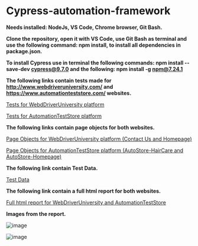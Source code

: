 # Cypress-automation-framework

**Needs installed: NodeJs, VS Code, Chrome browser, Git Bash.**

**Clone the repository, open it with VS Code, use Git Bash as terminal and use the following command: npm install, to install all dependencies in package.json.**

**To install Cypress use in terminal the following commands: npm install --save-dev cypress@9.7.0 and the following: npm install -g npm@7.24.1**

**The following links contain tests made for http://www.webdriveruniversity.com/ and https://www.automationteststore.com/ websites.**

[Tests for WebdDriverUniversity platform ](/cypress/integration/webdriver-uni/)

[Tests for AutomationTestStore platform ](/cypress/integration/automation-test-store/)

**The following links contain page objects for both websites.**

[Page Objects for WebDriverUniversity platform (Contact Us and Homepage) ](/cypress/support/pageObjects/webdriver-uni)

[Page Objects for AutomationTestStore platform (AutoStore-HairCare and AutoStore-Homepage) ](/cypress/support/pageObjects/automation-test-store)

**The following link contain Test Data.**

[Test Data](/cypress/fixtures)

**The following link contain a full html report for both websites.**

[Full html report for WebDriverUniversity and AutomationTestStore](/mochawesome-report)

**Images from the report.**

![image](https://user-images.githubusercontent.com/90641668/212560705-4e32b861-ef3d-4078-a8b9-ed107a0f735b.png)

![image](https://user-images.githubusercontent.com/90641668/212560785-04bcc4b3-4770-4d77-9641-723c04913836.png)


